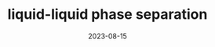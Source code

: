 ---
title: liquid-liquid phase separation
aliases:
  - liquid-liquid phase separation
tags:
date: 2023-08-15
---